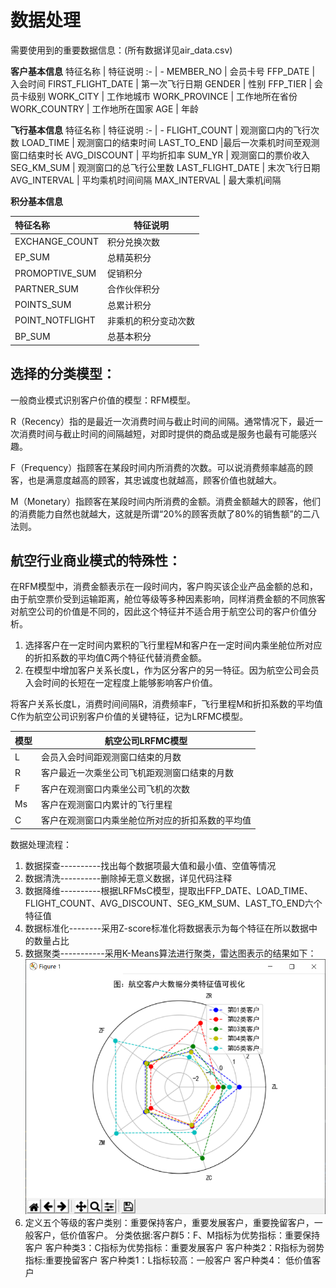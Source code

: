 # 数据处理
需要使用到的重要数据信息：(所有数据详见air_data.csv)

**客户基本信息** 
特征名称 | 特征说明
:- | -
MEMBER_NO | 会员卡号
FFP_DATE | 入会时间
FIRST_FLIGHT_DATE | 第一次飞行日期
GENDER | 性别
FFP_TIER | 会员卡级别
WORK_CITY | 工作地城市
WORK_PROVINCE | 工作地所在省份
WORK_COUNTRY | 工作地所在国家
AGE | 年龄



**飞行基本信息**
特征名称 | 特征说明
:- | -
FLIGHT_COUNT | 观测窗口内的飞行次数
LOAD_TIME | 观测窗口的结束时间
LAST_TO_END	|最后一次乘机时间至观测窗口结束时长
AVG_DISCOUNT | 平均折扣率
SUM_YR | 观测窗口的票价收入
SEG_KM_SUM | 观测窗口的总飞行公里数
LAST_FLIGHT_DATE | 末次飞行日期
AVG_INTERVAL | 平均乘机时间间隔
MAX_INTERVAL | 最大乘机间隔

**积分基本信息**

特征名称 | 特征说明
:- | -
EXCHANGE_COUNT	|	积分兑换次数
EP_SUM		|	总精英积分
PROMOPTIVE_SUM	|	促销积分
PARTNER_SUM	|	合作伙伴积分
POINTS_SUM	|	总累计积分
POINT_NOTFLIGHT	|	非乘机的积分变动次数
BP_SUM		|	总基本积分

## 选择的分类模型：
一般商业模式识别客户价值的模型：RFM模型。

R（Recency）指的是最近一次消费时间与截止时间的间隔。通常情况下，最近一次消费时间与截止时间的间隔越短，对即时提供的商品或是服务也最有可能感兴趣。

F（Frequency）指顾客在某段时间内所消费的次数。可以说消费频率越高的顾客，也是满意度越高的顾客，其忠诚度也就越高，顾客价值也就越大。

M（Monetary）指顾客在某段时间内所消费的金额。消费金额越大的顾客，他们的消费能力自然也就越大，这就是所谓“20%的顾客贡献了80%的销售额”的二八法则。

## 航空行业商业模式的特殊性：
在RFM模型中，消费金额表示在一段时间内，客户购买该企业产品金额的总和，由于航空票价受到运输距离，舱位等级等多种因素影响，同样消费金额的不同旅客对航空公司的价值是不同的，因此这个特征并不适合用于航空公司的客户价值分析。

1. 选择客户在一定时间内累积的飞行里程M和客户在一定时间内乘坐舱位所对应的折扣系数的平均值C两个特征代替消费金额。
2. 在模型中增加客户关系长度L，作为区分客户的另一特征。因为航空公司会员入会时间的长短在一定程度上能够影响客户价值。


将客户关系长度L，消费时间间隔R，消费频率F，飞行里程M和折扣系数的平均值C作为航空公司识别客户价值的关键特征，记为LRFMC模型。

模型 | 航空公司LRFMC模型
:- | -
L | 会员入会时间距观测窗口结束的月数
R |	客户最近一次乘坐公司飞机距观测窗口结束的月数
F |	客户在观测窗口内乘坐公司飞机的次数
Ms | 客户在观测窗口内累计的飞行里程
C |	客户在观测窗口内乘坐舱位所对应的折扣系数的平均值

数据处理流程：
1.	数据探查----------找出每个数据项最大值和最小值、空值等情况
2.	数据清洗----------删除掉无意义数据，详见代码注释
3.	数据降维----------根据LRFMsC模型，提取出FFP_DATE、LOAD_TIME、FLIGHT_COUNT、AVG_DISCOUNT、SEG_KM_SUM、LAST_TO_END六个特征值
4.	数据标准化--------采用Z-score标准化将数据表示为每个特征在所以数据中的数量占比
5.	数据聚类-----------采用K-Means算法进行聚类，雷达图表示的结果如下：![avatar](./pic/radar.png)
6. 定义五个等级的客户类别：重要保持客户，重要发展客户，重要挽留客户，一般客户，低价值客户。
分类依据:客户群5：F、M指标为优势指标：重要保持客户
         客户种类3：C指标为优势指标：重要发展客户
         客户种类2：R指标为弱势指标:重要挽留客户
         客户种类1：L指标较高：一般客户
         客户种类4： 低价值客户



